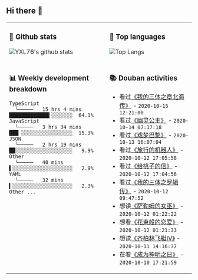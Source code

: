 ## Hi there 👋

<table>
<tr>
<td valign="top" width="54%">

### 🔭 Github stats

![YXL76's github stats](https://github-readme-stats.yxl76.vercel.app/api?username=YXL76&count_private=true&show_icons=true&theme=tokyonight)

</td>

<td valign="top" width="46%">

### 🌱 Top languages

![Top Langs](https://github-readme-stats.yxl76.vercel.app/api/top-langs/?username=YXL76&layout=compact&theme=tokyonight)

</td>
</tr>
<tr>
<td valign="top" width="54%">

### 📊 Weekly development breakdown

```text
TypeScript
  └─────   15 hrs 4 mins  █████████████▍░░░░░░░  64.1%
JavaScript
  └─────   3 hrs 34 mins  ███▏░░░░░░░░░░░░░░░░░  15.3%
JSON
  └─────   2 hrs 19 mins  ██░░░░░░░░░░░░░░░░░░░   9.9%
Other
  └─────   40 mins        ▌░░░░░░░░░░░░░░░░░░░░   2.9%
YAML
  └─────   32 mins        ▍░░░░░░░░░░░░░░░░░░░░   2.3%
Other ...
```

</td>
<td valign="top" width="46%">

### 📚 Douban activities

- 看过[《我的三体之章北海传》](http://movie.douban.com/subject/34892096/) - `2020-10-15 12:21:00`
- 看过[《幽灵公主》](http://movie.douban.com/subject/1297359/) - `2020-10-14 07:17:18`
- 看过[《戏梦巴黎》](http://movie.douban.com/subject/1291856/) - `2020-10-13 16:07:04`
- 看过[《旅行的机器人》](http://movie.douban.com/subject/26633278/) - `2020-10-12 17:05:58`
- 看过[《给桃子的信》](http://movie.douban.com/subject/6010171/) - `2020-10-12 17:04:56`
- 看过[《我的三体之罗辑传》](http://movie.douban.com/subject/30272798/) - `2020-10-12 09:47:52`
- 想读[《萨勒姆的女巫》](https://book.douban.com/subject/5416922/) - `2020-10-12 01:22:22`
- 想看[《花束般的恋爱》](http://movie.douban.com/subject/34874432/) - `2020-10-12 01:21:33`
- 想读[《齐柏林飞艇IV》](https://book.douban.com/subject/30448450/) - `2020-10-11 14:16:37`
- 在看[《成为神明之日》](http://movie.douban.com/subject/35063789/) - `2020-10-10 17:21:59`

</td>
</tr>
</table>

<!--
**YXL76/YXL76** is a ✨ _special_ ✨ repository because its `README.md` (this file) appears on your GitHub profile.

Here are some ideas to get you started:

- 🔭 I’m currently working on ...
- 🌱 I’m currently learning ...
- 👯 I’m looking to collaborate on ...
- 🤔 I’m looking for help with ...
- 💬 Ask me about ...
- 📫 How to reach me: ...
- 😄 Pronouns: ...
- ⚡ Fun fact: ...
-->
